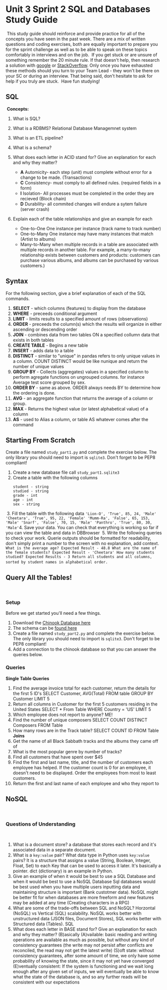 # Unit 3 Sprint 2 SQL and Databases Study Guide
​
This study guide should reinforce and provide practice for all of the concepts you have seen in the past week. There are a mix of written questions and coding exercises, both are equally important to prepare you for the sprint challenge as well as to be able to speak on these topics comfortably in interviews and on the job.
​
If you get stuck or are unsure of something remember the 20 minute rule. If that doesn't help, then research a solution with [google](https://www.google.com) or [StackOverflow](https://www.stackoverflow.com). Only once you have exhausted these methods should you turn to your Team Lead - they won't be there on your SC or during an interview. That being said, don't hesitate to ask for help if you truly are stuck.
​
Have fun studying!
​
## SQL
​
**Concepts:**
​
1. What is SQL?
2. What is a RDBMS? Relational Database Managemnet system
3. What is an ETL pipeline?
4. What is a schema?
5. What does each letter in ACID stand for? Give an explanation for each and why they matter?
	- **A** Automicity- each step (unit) must complete without error for a change to be made. (Transactions)
	- **C** Consistency- must comply to all defined rules. (required fields in a form) 
	- **I** Isolation- All processes must be completed in the order they are recieved (Block chain)
	- **D** Durability- all commited changes will endure a sytem failure (server crash)

6. Explain each of the table relationships and give an example for each
	- One-to-One One instance per instance (track name to track number)
	- One-to-Many One instance may have many instances that match (Artist to albums)
	- Many-to-Many  when multiple records in a table are associated with multiple records in another table. For example, a many-to-many relationship 
exists between customers and products: customers can purchase various albums, and albums can be purchased by various customers.)
​
## Syntax
For the following section, give a brief explanation of each of the SQL commands.
​
1. **SELECT** - which columns (features) to display from the database
2. **WHERE** - preceeds conditional argument
3. **LIMIT** - limits results to a specified amount of rows (observations)
4. **ORDER** - preceeds the column(s) which the results will organize in either ascending or descending order
5. **JOIN** - combines data from two tables ON a specified collumn data that exists in both tables
6. **CREATE TABLE** - Begins a new table
7. **INSERT** - adds data to a table
8. **DISTINCT** - similar to "unique" in pandas refers to only unique values in a column. COUNT DISTINCT would be like nunique and return the number of unique values
9. **GROUP BY** - Collects (aggregates) values in a specified column to perform agregate functions on ungrouped columns. for instance Average test score grouped by sex.
10. **ORDER BY** - same as above. ORDER always needs BY to determine how the ordering is done.
11. **AVG** - an aggregate function that returns the average of a column or group.
12. **MAX** - Returns the highest value (or latest alphabetical value) of a column
13. **AS** - used to Alias a column, or table AS whatever comes after the command
​
## Starting From Scratch
Create a file named `study_part1.py` and complete the exercise below. The only library you should need to import is `sqlite3`. Don't forget to be PEP8 compliant!
1. Create a new database file call `study_part1.sqlite3`
2. Create a table with the following columns
    ```
    student - string
    studied - string
    grade - int
    age - int
    sex - string
    ```
​
3. Fill the table with the following data
​
    ```
    'Lion-O', 'True', 85, 24, 'Male'
    'Cheetara', 'True', 95, 22, 'Female'
    'Mumm-Ra', 'False', 65, 153, 'Male'
    'Snarf', 'False', 70, 15, 'Male'
    'Panthro', 'True', 80, 30, 'Male'
    ```
​
4. Save your data. You can check that everything is working so far if you can view the table and data in DBBrowser
​
5. Write the following queries to check your work. Querie outputs should be formatted for readability, don't simply print a number to the screen with no explanation, add context.
​
    ```
    What is the average age? Expected Result - 48.8
    What are the name of the female students? Expected Result - 'Cheetara'
    How many students studied? Expected Results - 3
    Return all students and all columns, sorted by student names in alphabetical order.
    ```
​
## Query All the Tables!
​
### Setup
Before we get started you'll need a few things.
1. Download the [Chinook Database here](https://github.com/bundickm/Study-Guides/blob/master/data/Chinook_Sqlite.sqlite)
2. The schema can be [found here](https://github.com/bundickm/Study-Guides/blob/master/data/Chinook%20Schema.png)
3. Create a file named `study_part2.py` and complete the exercise below. The only library you should need to import is `sqlite3`. Don't forget to be PEP8 compliant!
4. Add a connection to the chinook database so that you can answer the queries below.
​
### Queries
**Single Table Queries**
1. Find the average invoice total for each customer, return the details for the first 5 ID's SELECT Customer, AVG(Total) FROM table GROUP BY Customer LIMIT 5
2. Return all columns in Customer for the first 5 customers residing in the United States SELECT * From Table WHERE Country = 'US' LIMIT 5
3. Which employee does not report to anyone? ME!
4. Find the number of unique composers SELECT COUNT DISTINCT Composers FROM Table
5. How many rows are in the Track table? SELECT COUNT ID FROM Table
​
**Joins**
​
6. Get the name of all Black Sabbath tracks and the albums they came off of
7. What is the most popular genre by number of tracks?
8. Find all customers that have spent over $45
9. Find the first and last name, title, and the number of customers each employee has helped. If the customer count is 0 for an employee, 
it doesn't need to be displayed. Order the employees from most to least customers.
10. Return the first and last name of each employee and who they report to
​
## NoSQL
​
### Questions of Understanding
​
1. What is a document store? a database that stores each record and it's associated data in a separate document.
​
2. What is a `key:value` pair? What data type in Python uses `key:value` pairs? It is a structure that assigns a value (String, Boolean, Integer, Float, Set) to each Key that can be used to access it later. It's basically a pointer. dict (dictionary) is an example in Python.
​
3. Give an example of when it would be best to use a SQL Database and when it would be best to use a NoSQL Database Sql databases would be best used when you have multiple users inputting data and maintaining structure is important (Bank custotmer data). NoSQL might be better fit for when databases are more freeform and new features may be added at any time (Creating characters in a RPG)
​
4. What are some of the trade-offs between SQL and NoSQL? Horzontal (NoSQL) vs Vertical (SQL) scalability. NoSQL works better with unstructured data (JSON files, Document Stores), SQL works better with Structured data (Tables). SQL 
​
5. What does each letter in BASE stand for? Give an explanation for each and why they matter?
    	(B)asically 
	(A)vailable: basic reading and writing operations are available as much as possible, but without any kind of consistency guarantees 
	(the write may not persist after conflicts are reconciled, the read may not get the latest write)
	(S)oft state: without consistency guarantees, after some amount of time, we only have some probability of knowing the state, since it may not yet have 		      converged
	(E)ventually consistent: If the system is functioning and we wait long enough after any given set of inputs, we will eventually be able to know what the state 				 of the database is, and so any further reads will be consistent with our expectations